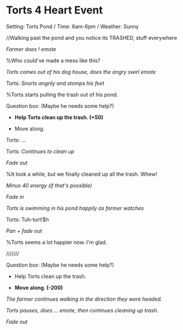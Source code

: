# Torts 4 Heart Event
Setting: Torts Pond / Time: 6am-6pm / Weather: Sunny

//Walking past the pond and you notice its TRASHED, stuff everywhere

*Farmer does ! emote*

%Who could've made a mess like this?

*Torts comes out of his dog house, does the angry swirl emote*

Torts: *Snorts angrily and stomps his feet*

%Torts starts pulling the trash out of his pond.

Question box: (Maybe he needs some help?)

- **Help Torts clean up the trash. (+50)**

- Move along.

Torts: ...

Torts: *Continues to clean up*

*Fade out*

%It took a while, but we finally cleaned up all the trash. Whew!

*Minus 40 energy (if that's possible)*

*Fade in*

*Torts is swimming in his pond happily as farmer watches*

Torts: Tuh-turt!$h

*Pan + fade out*

%Torts seems a lot happier now. I'm glad.

///////

Question box: (Maybe he needs some help?)

- Help Torts clean up the trash.

- **Move along. (-200)**

*The farmer continues walking in the direction they were headed.*

*Torts pauses, does ... emote, then continues cleaning up trash.*

*Fade out*


